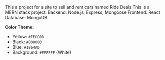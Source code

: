<!-- Use this file to provide workspace-specific custom instructions to Copilot. For more details, visit https://code.visualstudio.com/docs/copilot/copilot-customization#_use-a-githubcopilotinstructionsmd-file -->

This a project for a site to sell and rent cars named Ride Deals
This is a MERN stack project.
Backend: Node.js, Express, Mongoose
Frontend: React
Database: MongoDB

**Color Theme:**

- Yellow: `#FFCC00`
- Black: `#000000`
- Blue: `#1864AD`
- Background: `#FFFFFF` (White)
